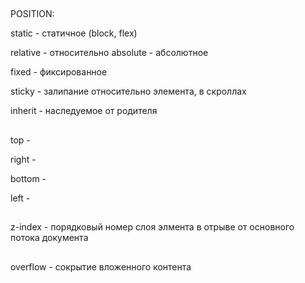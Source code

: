 ## 
POSITION:

static - статичное (block, flex)

relative - относительно
absolute - абсолютное

fixed - фиксированное

sticky - залипание относительно элемента, в скроллах

inherit - наследуемое от родителя

##
top - 

right - 

bottom - 

left - 

## 
z-index - порядковый номер слоя элмента в отрыве от основного потока документа

## 
overflow - сокрытие вложенного контента